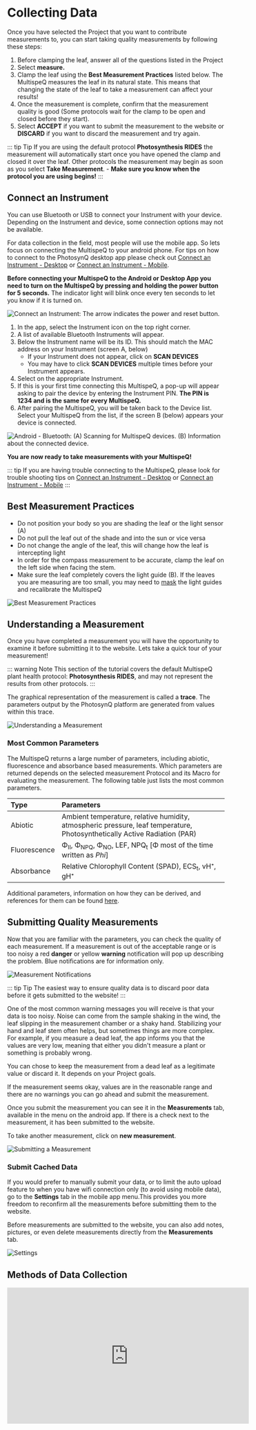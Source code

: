 # Collecting Data

Once you have selected the Project that you want to contribute measurements to, you can start taking quality measurements by following these steps:

1. Before clamping the leaf, answer all of the questions listed in the Project
2. Select **measure.**
3. Clamp the leaf using the **Best Measurement Practices** listed below. The MultispeQ measures the leaf in its natural state. This means that changing the state of the leaf to take a measurement can affect your results!
4. Once the measurement is complete, confirm that the measurement quality is good (Some protocols wait for the clamp to be open and closed before they start).
5. Select **ACCEPT** if you want to submit the measurement to the website or **DISCARD** if you want to discard the measurement and try again.

::: tip Tip
If you are using the default protocol **Photosynthesis RIDES** the measurement will automatically start once you have opened the clamp and closed it over the leaf. Other protocols the measurement may begin as soon as you select **Take Measurement**. - **Make sure you know when the protocol you are using begins!**
:::

## Connect an Instrument

You can use Bluetooth or USB to connect your Instrument with your device. Depending on the Instrument and device, some connection options may not be available.

For data collection in the field, most people will use the mobile app. So lets focus on connecting the MultispeQ to your android phone. For tips on how to connect to the PhotosynQ desktop app please check out [Connect an Instrument - Desktop](../desktop-application/connect-an-instrument.md) or [Connect an Instrument - Mobile](../mobile-application/connect-an-instrument.md).

**Before connecting your MultispeQ to the Android or Desktop App you need to turn on the MultispeQ by pressing and holding the power button for 5 seconds.** The indicator light will blink once every ten seconds to let you know if it is turned on.

![Connect an Instrument: The arrow indicates the power and reset button.](./images/first-steps-turn-multispeq-on.jpg)

1. In the app, select the Instrument icon on the top right corner.
2. A list of available Bluetooth Instruments will appear.
3. Below the Instrument name will be its ID. This should match the MAC address on your Instrument (screen A, below)
   - If your Instrument does not appear, click on **SCAN DEVICES**
   - You may have to click **SCAN DEVICES** multiple times before your Instrument appears.
4. Select on the appropriate Instrument.
5. If this is your first time connecting this MultispeQ, a pop-up will appear asking to pair the device by entering the Instrument PIN. **The PIN is 1234 and is the same for every MultispeQ.**
6. After pairing the MultispeQ, you will be taken back to the Device list. Select your MultispeQ from the list, if the screen B (below) appears your device is connected.

![Android - Bluetooth: (A) Scanning for MultispeQ devices. (B) Information about the connected device.](./images/first-steps-connect-multispeq.jpg)

**You are now ready to take measurements with your MultispeQ!**

::: tip
If you are having trouble connecting to the MultispeQ, please look for trouble shooting tips on [Connect an Instrument - Desktop](../desktop-application/connect-an-instrument.md) or [Connect an Instrument - Mobile](../mobile-application/connect-an-instrument.md)
:::

## Best Measurement Practices

+ Do not position your body so you are shading the leaf or the light sensor (A)
+ Do not pull the leaf out of the shade and into the sun or vice versa
+ Do not change the angle of the leaf, this will change how the leaf is intercepting light
+ In order for the compass measurement to be accurate, clamp the leaf on the left side when facing the stem.
+ Make sure the leaf completely covers the light guide (B). If the leaves you are measuring are too small, you may need to [mask](https://photosynqprod.s3.amazonaws.com/files/specialfeatures/measuring-small-leaves.pdf) the light guides and recalibrate the MultispeQ

![Best Measurement Practices](./images/collecting-data-clamp-leaf.jpg)

## Understanding a Measurement

Once you have completed a measurement you will have the opportunity to examine it before submitting it to the website. Lets take a quick tour of your measurement!

::: warning Note
This section of the tutorial covers the default MultispeQ plant health protocol: **Photosynthesis RIDES**, and may not represent the results from other protocols.
:::

The graphical representation of the measurement is called a **trace**. The parameters output by the PhotosynQ platform are generated from values within this trace.

![Understanding a Measurement](./images/collecting-data-results.jpg)

### Most Common Parameters

The MultispeQ returns a large number of parameters, including abiotic, fluorescence and absorbance based measurements. Which parameters are returned depends on the selected measurement Protocol and its Macro for evaluating the measurement. The following table just lists the most common parameters.

| Type         | Parameters                                                                                                                |
| :----------- | :------------------------------------------------------------------------------------------------------------------------ |
| Abiotic      | Ambient temperature, relative humidity, atmospheric pressure, leaf temperature, Photosynthetically Active Radiation (PAR) |
| Fluorescence | Φ<sub>II</sub>, Φ<sub>NPQ</sub>, Φ<sub>NO</sub>, LEF, NPQ<sub>t</sub> [Φ most of the time written as *Phi*]               |
| Absorbance   | Relative Chlorophyll Content (SPAD), ECS<sub>t</sub>, vH⁺, gH⁺                                                            |

Additional parameters, information on how they can be derived, and references for them can be found [here](../view-and-analyze-data/references-and-parameters.md).

## Submitting Quality Measurements

Now that you are familiar with the parameters, you can check the quality of each measurement. If a measurement is out of the acceptable range or is too noisy a red **danger** or yellow **warning** notification will pop up describing the problem. Blue notifications are for information only.

![Measurement Notifications](./images/collecting-data-measurement-notification.jpg)

::: tip Tip
The easiest way to ensure quality data is to discard poor data before it gets submitted to the website!
:::

One of the most common warning messages you will receive is that your data is too noisy. Noise can come from the sample shaking in the wind, the leaf slipping in the measurement chamber or a shaky hand. Stabilizing your hand and leaf stem often helps, but sometimes things are more complex. For example, if you measure a dead leaf, the app informs you that the values are very low, meaning that either you didn't measure a plant or something is probably wrong.

You can chose to keep the measurement from a dead leaf as a legitimate value or discard it. It depends on your Project goals.

If the measurement seems okay, values are in the reasonable range and there are no warnings you can go ahead and submit the measurement.

Once you submit the measurement you can see it in the **Measurements** tab, available in the menu on the android app. If there is a check next to the measurement, it has been submitted to the website.

To take another measurement, click on **new measurement**.

![Submitting a Measurement](./images/collecting-data-submit-measurement.jpg)

### Submit Cached Data

If you would prefer to manually submit your data, or to limit the auto upload feature to when you have wifi connection only (to avoid using mobile data), go to the **Settings** tab in the mobile app menu.This provides you more freedom to reconfirm all the measurements before submitting them to the website.

Before measurements are submitted to the website, you can also add notes, pictures, or even delete measurements directly from the **Measurements** tab.

![Settings](./images/collecting-data-settings-notes.jpg)

## Methods of Data Collection

<iframe width="560" height="315" src="https://www.youtube.com/embed/4ylOPRLrS-s" frameborder="0" allowfullscreen></iframe>
